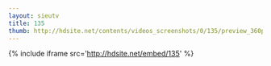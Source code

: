 ```yaml
---
layout: sieutv
title: 135
thumb: http://hdsite.net/contents/videos_screenshots/0/135/preview_360p.mp4.jpg
---
```

{% include iframe src='http://hdsite.net/embed/135' %}
 
